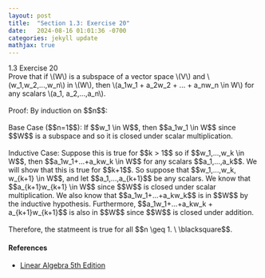 ```yaml
---
layout: post
title:  "Section 1.3: Exercise 20"
date:   2024-08-16 01:01:36 -0700
categories: jekyll update
mathjax: true
---
```

<div class="ydiv">
1.3 Exercise 20
</div>
<div class="ybdiv">
Prove that if \(W\) is a subspace of a vector space \(V\) and \(w_1,w_2,...,w_n\) in \(W\), then \(a_1w_1 + a_2w_2 + ... + a_nw_n \in W\) for any scalars \(a_1, a_2,...,a_n\).
</div>
<br>
Proof:
By induction on $$n$$:
<br>
<br>
Base Case ($$n=1$$): If $$w_1 \in W$$, then $$a_1w_1 \in W$$ since $$W$$ is a subspace and so it is closed under scalar multiplication.
<br>
<br>
Inductive Case: Suppose this is true for $$k > 1$$ so if $$w_1,...,w_k \in W$$, then $$a_1w_1+...+a_kw_k \in W$$ for any scalars $$a_1,...,a_k$$. We will show that this is true for $$k+1$$. So suppose that $$w_1,...,w_k, w_{k+1} \in W$$, and let $$a_1,...,a_{k+1}$$ be any scalars. We know that $$a_{k+1}w_{k+1} \in W$$ since $$W$$ is closed under scalar multiplication. We also know that $$a_1w_1+...+a_kw_k$$ is in $$W$$ by the inductive hypothesis. Furthermore, $$a_1w_1+...+a_kw_k + a_{k+1}w_{k+1}$$ is also in $$W$$ since $$W$$ is closed under addition.
<br>
<br>
Therefore, the statmeent is true for all $$n \geq 1. \ \blacksquare$$. 

<br>
<!------------------------------------------------------------------------------------>
<h4><b>References</b></h4>
<ul>
<li><a href="https://www.amazon.com/Linear-Algebra-5th-Stephen-Friedberg/dp/0134860241/ref=tmm_hrd_swatch_0?_encoding=UTF8&qid=&sr=">Linear Algebra 5th Edition</a></li>
</ul>
























